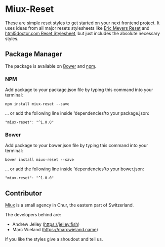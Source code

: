 # Miux-Reset
These are simple reset styles to get started on your next frontend project. It uses ideas from all major resets stylesheets like [Eric Meyers Reset](http://meyerweb.com/eric/tools/css/reset/) and [html5doctor.com Reset Stylesheet](http://html5doctor.com/html-5-reset-stylesheet/), but just includes the absolute necessary styles.

## Package Manager
The package is available on [Bower](https://bower.io/) and [npm](https://www.npmjs.com/).

### NPM
Add package to your package.json file by typing this command into your terminal:
```
npm install miux-reset --save
```
... or add the following line inside 'dependencies'to your package.json:
```
"miux-reset": "^1.0.0"
```

### Bower
Add package to your bower.json file by typing this command into your terminal:
```
bower install miux-reset --save
```
... or add the following line inside 'dependencies'to your bower.json:
```
"miux-reset": "^1.0.0"
```

## Contributor
[Miux](http://miux.ch) is a small agency in Chur, the eastern part of Switzerland.

The developers behind are:
- Andrew Jelley (https://jelley.fish)
- Marc Wieland (https://marcwieland.name)

If you like the styles give a shoudout and tell us.
